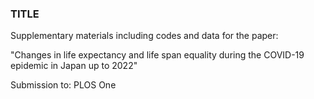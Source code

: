 ### TITLE ###
Supplementary materials including codes and data for the paper:

"Changes in life expectancy and life span equality during the COVID-19 epidemic in Japan up to 2022"

Submission to: PLOS One
